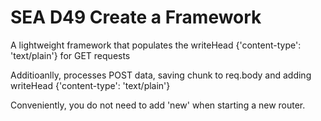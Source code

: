 SEA D49 Create a Framework
===============================

A lightweight framework that populates the writeHead {'content-type': 'text/plain'} for GET requests

Additioanlly, processes POST data, saving chunk to req.body and adding writeHead {'content-type': 'text/plain'}

Conveniently, you do not need to add 'new' when starting a new router.